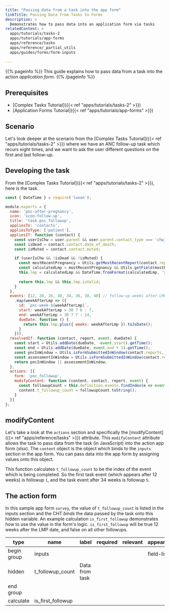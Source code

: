 ```yaml
---
title: "Passing data from a task into the app form"
linkTitle: Passing Data from Tasks to Forms
description: >
  Demonstrates how to pass data into an application form via tasks
relatedContent: >
  apps/tutorials/tasks-2
  apps/tutorials/app-forms
  apps/reference/tasks
  apps/reference/_partial_utils
  apps/guides/forms/form-inputs
  
---
```


{{% pageinfo %}}
This guide explains how to pass data from a task into the action _application form_. 
{{% /pageinfo %}}

## Prerequisites

* [Complex Tasks Tutorial]({{< ref "apps/tutorials/tasks-2" >}})
* [Application Forms Tutorial]({{< ref "apps/tutorials/app-forms" >}})

## Scenario

Let's look deeper at the scenario from the [Complex Tasks Tutorial]({{< ref "apps/tutorials/tasks-2" >}}) where we have an ANC follow-up task which recurs eight times, and we want to ask the user different questions on the first and last follow-up.

## Developing the task
From the [Complex Tasks Tutorial]({{< ref "apps/tutorials/tasks-2" >}}), here is the task.

```javascript
const { DateTime } = require('luxon');

module.exports = {
  name: 'pnc-after-pregnancy',
  icon: 'icon-follow-up',
  title: 'task.pnc_followup',
  appliesTo: 'contacts',
  appliesToType: ['patient'],
  appliesIf: function (contact) {
    const userIsChw = user.parent && user.parent.contact_type === 'chw_area';
    const isDead = contact.contact.date_of_death;
    const isMuted = contact.contact.muted;

    if (userIsChw && !isDead && !isMuted) {
      const mostRecentPregnancy = Utils.getMostRecentReport(contact.reports, 'pregnancy');
      const calculatedLmp = mostRecentPregnancy && Utils.getField(mostRecentPregnancy, 'g_details.estimated_lmp');
      this.lmp = calculatedLmp && DateTime.fromFormat(calculatedLmp, 'yyyy-MM-dd');
      
      return this.lmp && this.lmp.isValid;
    }
  },
  events: [12, 20, 26, 30, 34, 36, 38, 40] // follow-up weeks after LMP
    .map(weekAfterLmp => ({
      id: `pnc-week-${weekAfterLmp}`,
      start: weekAfterLmp > 30 ? 6 : 7,
      end: weekAfterLmp > 30 ? 7 : 14,
      dueDate: function () {
        return this.lmp.plus({ weeks: weekAfterLmp }).toJsDate();
      }
    })),
  resolvedIf: function (contact, report, event, dueDate) {
    const start = Utils.addDate(dueDate, -event.start).getTime();
    const end = Utils.addDate(dueDate, event.end + 1).getTime();
    const pncInWindow = Utils.isFormSubmittedInWindow(contact.reports, 'pnc_followup', start, end);
    const assessmentInWindow = Utils.isFormSubmittedInWindow(contact.reports, 'assessment_followup', start, end);
    return pncInWindow || assessmentInWindow;
  },
  actions: [{
    form: 'pnc_followup',
    modifyContent: function (content, contact, report, event) {
      const followupCount = this.definition.events.findIndex(e => event.id === e.id) + 1;
      content.t_followup_count = followupCount.toString();
    }
  }]
};
```

## modifyContent
Let's take a look at the `actions` section and specifically the [modifyContent]({{< ref "apps/reference/tasks" >}}) attribute. This `modifyContent` attribute allows the task to pass data from the task (in JavaScript) into the action app form (xlsx). The `content` object is the object which binds to the `inputs` section in the app form. You can pass data into the app form by assigning values onto this object. 

This function calculates `t_followup_count` to be the index of the event which is being completed. So the first task event (which appears after 12 weeks) is followup `1`, and the task event after 34 weeks is followup `5`. 

## The action form
In this sample app form `survey`, the value of `t_followup_count` is listed in the inputs section and the CHT _binds_ the data passed by the task onto this hidden variable. An example calculation `is_first_followup` demonstrates how to use the value in the form's logic. `is_first_followup` will be true 12 weeks after the LMP date, and false on all other followups.

| type        | name               | label                       | required | relevant          | appearance | constraint | constraint_message  | calculation                                |
| ----------- | ------------------ | --------------------------- | -------- | ----------------- | ---------- | ---------- | ------------------- | ------------------------------------------ |
| begin group | inputs             |                             |          |                   | field-list |            |                     |                                            |
| hidden      | t_followup_count   | Data from task              |          |                   |            |            |                     |                                            |
| end group   |                    |                             |          |                   |            |            |                     |                                            |
| calculate   | is_first_followup  |                             |          |                   |            |            |                     | if(${t_follow_up_count}='1',true,false)   |
